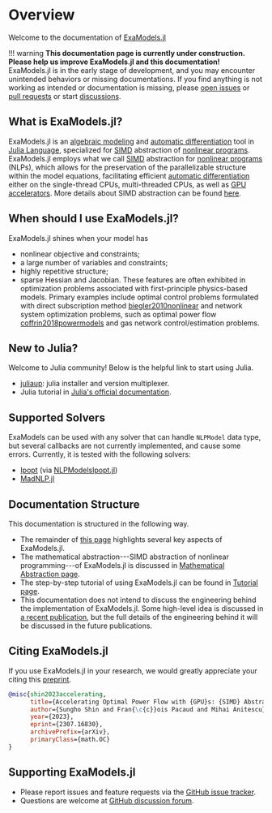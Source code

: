# Overview

Welcome to the documentation of [ExaModels.jl](https://github.com/sshin23/ExaModels.jl)	
<!-- !!! note -->
<!--     This documentation is also available in PDF format: [ExaModels.pdf](ExaModels.pdf). -->

!!! warning
	**This documentation page is currently under construction.** **Please help us improve ExaModels.jl and this documentation!** ExaModels.jl is in the early stage of development, and you may encounter unintended behaviors or missing documentations. If you find anything is not working as intended or documentation is missing, please [open issues](https://github.com/sshin/ExaModels.jl/issues) or [pull requests](https://github.com/sshin/ExaModels.jl/pulls) or start [discussions](https://github.com/sshin/ExaModels.jl/discussions). 

## What is ExaModels.jl?
ExaModels.jl is an [algebraic modeling](https://en.wikipedia.org/wiki/Algebraic_modeling_language) and [automatic differentiation](https://en.wikipedia.org/wiki/Automatic_differentiation) tool in [Julia Language](https://julialang.org/), specialized for [SIMD](https://en.wikipedia.org/wiki/Single_instruction,_multiple_data) abstraction of [nonlinear programs](https://en.wikipedia.org/wiki/Nonlinear_programming). ExaModels.jl employs what we call [SIMD](https://en.wikipedia.org/wiki/Single_instruction,_multiple_data) abstraction for [nonlinear programs](https://en.wikipedia.org/wiki/Nonlinear_programming) (NLPs), which allows for the preservation of the parallelizable structure within the model equations, facilitating efficient [automatic differentiation](https://en.wikipedia.org/wiki/Automatic_differentiation) either on the single-thread CPUs, multi-threaded CPUs, as well as [GPU accelerators](https://en.wikipedia.org/wiki/Graphics_processing_unit). More details about SIMD abstraction can be found [here](/simd).

## When should I use ExaModels.jl?
ExaModels.jl shines when your model has
- nonlinear objective and constraints;
- a large number of variables and constraints;
- highly repetitive structure;
- sparse Hessian and Jacobian.
These features are often exhibited in optimization problems associated with first-principle physics-based models. Primary examples include optimal control problems formulated with direct subscription method [biegler2010nonlinear](@cite) and network system optimization problems, such as optimal power flow [coffrin2018powermodels](@cite) and gas network control/estimation problems.

## New to Julia?
Welcome to Julia community! Below is the helpful link to start using Julia.
- [juliaup](https://docs.julialang.org/en/v1/manual/getting-started/): julia installer and version multiplexer.
- Julia tutorial in [Julia's official documentation](https://docs.julialang.org/en/v1/manual/getting-started/ep).

## Supported Solvers
ExaModels can be used with any solver that can handle `NLPModel` data type, but several callbacks are not currently implemented, and cause some errors. Currently, it is tested with the following solvers:
- [Ipopt](https://github.com/JuliaSmoothOptimizers/NLPModelsIpopt.jl) (via [NLPModelsIpopt.jl](https://github.com/JuliaSmoothOptimizers/NLPModelsIpopt.jl))
- [MadNLP.jl](https://github.com/MadNLP/MadNLP.jl)

## Documentation Structure
This documentation is structured in the following way.
- The remainder of [this page](.) highlights several key aspects of ExaModels.jl.
- The mathematical abstraction---SIMD abstraction of nonlinear programming---of ExaModels.jl is discussed in [Mathematical Abstraction page](./simd).
- The step-by-step tutorial of using ExaModels.jl can be found in [Tutorial page](./guide).
- This documentation does not intend to discuss the engineering behind the implementation of ExaModels.jl. Some high-level idea is discussed in [a recent publication](https://arxiv.org/abs/2307.16830), but the full details of the engineering behind it will be discussed in the future publications.


## Citing ExaModels.jl
If you use ExaModels.jl in your research, we would greatly appreciate your citing this [preprint](https://arxiv.org/abs/2307.16830).
```bibtex
@misc{shin2023accelerating,
      title={Accelerating Optimal Power Flow with {GPU}s: {SIMD} Abstraction of Nonlinear Programs and Condensed-Space Interior-Point Methods}, 
      author={Sungho Shin and Fran{\c{c}}ois Pacaud and Mihai Anitescu},
      year={2023},
      eprint={2307.16830},
      archivePrefix={arXiv},
      primaryClass={math.OC}
}
```

## Supporting ExaModels.jl
- Please report issues and feature requests via the [GitHub issue tracker](https://github.com/sshin/ExaModels.jl/issues).
- Questions are welcome at [GitHub discussion forum](https://github.com/sshin23/ExaModels.jl/discussions).
